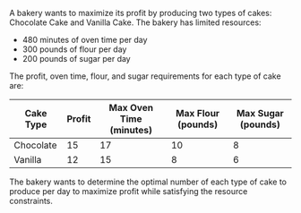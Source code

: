 A bakery wants to maximize its profit by producing two types of cakes: Chocolate Cake and Vanilla Cake. The bakery has limited resources:

- 480 minutes of oven time per day
- 300 pounds of flour per day
- 200 pounds of sugar per day

The profit, oven time, flour, and sugar requirements for each type of cake are:

| Cake Type |	Profit |	Max Oven Time (minutes) |	Max Flour (pounds) |	Max Sugar (pounds) |
| --- | --- | --- | --- | --- |
| Chocolate |	15 |	17 |	10 |	8 |
| Vanilla |	12 |	15 |	8 |	6 |

The bakery wants to determine the optimal number of each type of cake to produce per day to maximize profit while satisfying the resource constraints.
